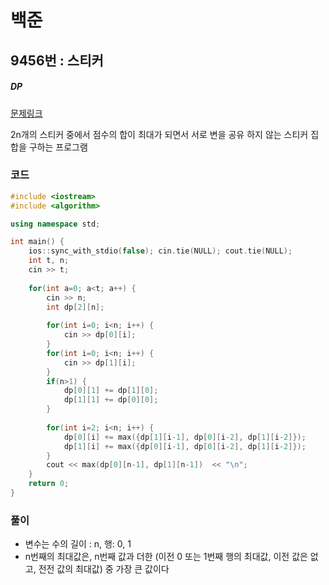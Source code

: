 # 백준

## 9456번 : 스티커

##### DP

[문제링크](https://www.acmicpc.net/problem/9456)

2n개의 스티커 중에서 점수의 합이 최대가 되면서 서로 변을 공유 하지 않는 스티커 집합을 구하는 프로그램


### 코드

```c++
#include <iostream>
#include <algorithm>

using namespace std;

int main() {
	ios::sync_with_stdio(false); cin.tie(NULL); cout.tie(NULL);
	int t, n;
	cin >> t;
	
	for(int a=0; a<t; a++) {
		cin >> n;
		int dp[2][n];
		
		for(int i=0; i<n; i++) {
			cin >> dp[0][i];
		}
		for(int i=0; i<n; i++) {
			cin >> dp[1][i];
		}
		if(n>1) {
			dp[0][1] += dp[1][0];
			dp[1][1] += dp[0][0];
		}
		
		for(int i=2; i<n; i++) {
			dp[0][i] += max({dp[1][i-1], dp[0][i-2], dp[1][i-2]});
			dp[1][i] += max({dp[0][i-1], dp[0][i-2], dp[1][i-2]});
		}
		cout << max(dp[0][n-1], dp[1][n-1])  << "\n";
	}
	return 0;
}
```



### 풀이

- 변수는 수의 길이 : n, 행: 0, 1 
- n번째의 최대값은, n번째 값과 더한 (이전 0 또는 1번째 행의 최대값, 이전 값은 없고, 전전 값의 최대값) 중 가장 큰 값이다

